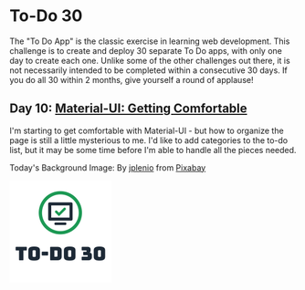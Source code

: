 # To-Do 30

The "To Do App" is the classic exercise in learning web development. This challenge is to create and deploy 30 separate To Do apps, with only one day to create each one. Unlike some of the other challenges out there, it is not necessarily intended to be completed within a consecutive 30 days. If you do all 30 within 2 months, give yourself a round of applause!

## Day 10: [Material-UI: Getting Comfortable](https://todo30.com/10/)

I'm starting to get comfortable with Material-UI - but how to organize the page is still a little mysterious to me. I'd like to add categories to the to-do list, but it may be some time before I'm able to handle all the pieces needed.

Today's Background Image: By <a href="https://pixabay.com/users/jplenio-7645255/?utm_source=link-attribution&amp;utm_medium=referral&amp;utm_campaign=image&amp;utm_content=3605547">jplenio</a> from <a href="https://pixabay.com/?utm_source=link-attribution&amp;utm_medium=referral&amp;utm_campaign=image&amp;utm_content=3605547">Pixabay</a>

![To-Do 30](https://github.com/ejw773/to-do-30/blob/main/public/to-do-30-flattened.png)
